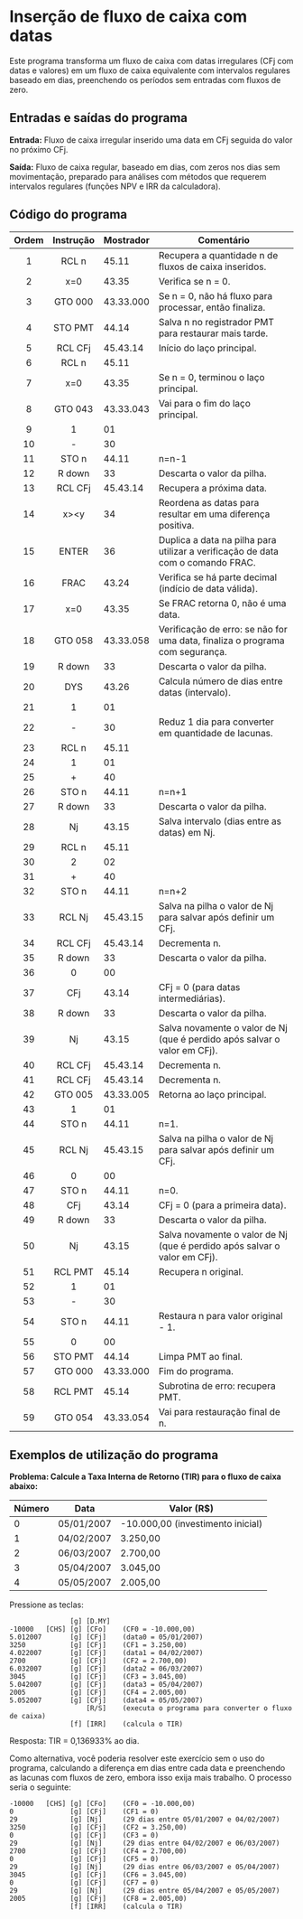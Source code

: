 # Inserção de fluxo de caixa com datas

Este programa transforma um fluxo de caixa com datas irregulares (CFj com datas e valores) em um fluxo de caixa equivalente com intervalos regulares baseado em dias, preenchendo os períodos sem entradas com fluxos de zero.

## Entradas e saídas do programa

**Entrada:** Fluxo de caixa irregular inserido uma data em CFj seguida do valor no próximo CFj.

**Saída:** Fluxo de caixa regular, baseado em dias, com zeros nos dias sem movimentação, preparado para análises com métodos que requerem intervalos regulares (funções NPV e IRR da calculadora).

## Código do programa

| Ordem | Instrução | Mostrador | Comentário                                                                      |
| :---: | :-------: | --------- | ------------------------------------------------------------------------------- |
|   1   |   RCL n   | 45.11     | Recupera a quantidade n de fluxos de caixa inseridos.                           |
|   2   |    x=0    | 43.35     | Verifica se n = 0.                                                              |
|   3   |  GTO 000  | 43.33.000 | Se n = 0, não há fluxo para processar, então finaliza.                          |
|   4   |  STO PMT  | 44.14     | Salva n no registrador PMT para restaurar mais tarde.                           |
|   5   |  RCL CFj  | 45.43.14  | Início do laço principal.                                                       |
|   6   |   RCL n   | 45.11     |                                                                                 |
|   7   |    x=0    | 43.35     | Se n = 0, terminou o laço principal.                                            |
|   8   |  GTO 043  | 43.33.043 | Vai para o fim do laço principal.                                               |
|   9   |     1     | 01        |                                                                                 |
|  10   |     -     | 30        |                                                                                 |
|  11   |   STO n   | 44.11     | n=n-1                                                                           |
|  12   |  R down   | 33        | Descarta o valor da pilha.                                                      |
|  13   |  RCL CFj  | 45.43.14  | Recupera a próxima data.                                                        |
|  14   |   x><y    | 34        | Reordena as datas para resultar em uma diferença positiva.                      |
|  15   |   ENTER   | 36        | Duplica a data na pilha para utilizar a verificação de data com o comando FRAC. |
|  16   |   FRAC    | 43.24     | Verifica se há parte decimal (indício de data válida).                          |
|  17   |    x=0    | 43.35     | Se FRAC retorna 0, não é uma data.                                              |
|  18   |  GTO 058  | 43.33.058 | Verificação de erro: se não for uma data, finaliza o programa com segurança.    |
|  19   |  R down   | 33        | Descarta o valor da pilha.                                                      |
|  20   |    DYS    | 43.26     | Calcula número de dias entre datas (intervalo).                                 |
|  21   |     1     | 01        |                                                                                 |
|  22   |     -     | 30        | Reduz 1 dia para converter em quantidade de lacunas.                            |
|  23   |   RCL n   | 45.11     |                                                                                 |
|  24   |     1     | 01        |                                                                                 |
|  25   |     +     | 40        |                                                                                 |
|  26   |   STO n   | 44.11     | n=n+1                                                                           |
|  27   |  R down   | 33        | Descarta o valor da pilha.                                                      |
|  28   |    Nj     | 43.15     | Salva intervalo (dias entre as datas) em Nj.                                    |
|  29   |   RCL n   | 45.11     |                                                                                 |
|  30   |     2     | 02        |                                                                                 |
|  31   |     +     | 40        |                                                                                 |
|  32   |   STO n   | 44.11     | n=n+2                                                                           |
|  33   |  RCL Nj   | 45.43.15  | Salva na pilha o valor de Nj para salvar após definir um CFj.                   |
|  34   |  RCL CFj  | 45.43.14  | Decrementa n.                                                                   |
|  35   |  R down   | 33        | Descarta o valor da pilha.                                                      |
|  36   |     0     | 00        |                                                                                 |
|  37   |    CFj    | 43.14     | CFj = 0 (para datas intermediárias).                                            |
|  38   |  R down   | 33        | Descarta o valor da pilha.                                                      |
|  39   |    Nj     | 43.15     | Salva novamente o valor de Nj (que é perdido após salvar o valor em CFj).       |
|  40   |  RCL CFj  | 45.43.14  | Decrementa n.                                                                   |
|  41   |  RCL CFj  | 45.43.14  | Decrementa n.                                                                   |
|  42   |  GTO 005  | 43.33.005 | Retorna ao laço principal.                                                      |
|  43   |     1     | 01        |                                                                                 |
|  44   |   STO n   | 44.11     | n=1.                                                                            |
|  45   |  RCL Nj   | 45.43.15  | Salva na pilha o valor de Nj para salvar após definir um CFj.                   |
|  46   |     0     | 00        |                                                                                 |
|  47   |   STO n   | 44.11     | n=0.                                                                            |
|  48   |    CFj    | 43.14     | CFj = 0 (para a primeira data).                                                 |
|  49   |  R down   | 33        | Descarta o valor da pilha.                                                      |
|  50   |    Nj     | 43.15     | Salva novamente o valor de Nj (que é perdido após salvar o valor em CFj).       |
|  51   |  RCL PMT  | 45.14     | Recupera n original.                                                            |
|  52   |     1     | 01        |                                                                                 |
|  53   |     -     | 30        |                                                                                 |
|  54   |   STO n   | 44.11     | Restaura n para valor original - 1.                                             |
|  55   |     0     | 00        |                                                                                 |
|  56   |  STO PMT  | 44.14     | Limpa PMT ao final.                                                             |
|  57   |  GTO 000  | 43.33.000 | Fim do programa.                                                                |
|  58   |  RCL PMT  | 45.14     | Subrotina de erro: recupera PMT.                                                |
|  59   |  GTO 054  | 43.33.054 | Vai para restauração final de n.                                                |

## Exemplos de utilização do programa

**Problema: Calcule a Taxa Interna de Retorno (TIR) para o fluxo de caixa abaixo:**

| Número | Data       | Valor (R$)                        |
| ------ | ---------- | --------------------------------- |
| 0      | 05/01/2007 | -10.000,00 (investimento inicial) |
| 1      | 04/02/2007 | 3.250,00                          |
| 2      | 06/03/2007 | 2.700,00                          |
| 3      | 05/04/2007 | 3.045,00                          |
| 4      | 05/05/2007 | 2.005,00                          |

Pressione as teclas:
```
               [g] [D.MY]
-10000   [CHS] [g] [CFo]    (CF0 = -10.000,00)
5.012007       [g] [CFj]    (data0 = 05/01/2007)
3250           [g] [CFj]    (CF1 = 3.250,00)
4.022007       [g] [CFj]    (data1 = 04/02/2007)
2700           [g] [CFj]    (CF2 = 2.700,00)
6.032007       [g] [CFj]    (data2 = 06/03/2007)
3045           [g] [CFj]    (CF3 = 3.045,00)
5.042007       [g] [CFj]    (data3 = 05/04/2007)
2005           [g] [CFj]    (CF4 = 2.005,00)
5.052007       [g] [CFj]    (data4 = 05/05/2007)
                   [R/S]    (executa o programa para converter o fluxo de caixa)
               [f] [IRR]    (calcula o TIR)
```

Resposta: TIR = 0,136933% ao dia.

Como alternativa, você poderia resolver este exercício sem o uso do programa, calculando a diferença em dias entre cada data e preenchendo as lacunas com fluxos de zero, embora isso exija mais trabalho. O processo seria o seguinte:

```
-10000   [CHS] [g] [CFo]    (CF0 = -10.000,00)
0              [g] [CFj]    (CF1 = 0)
29             [g] [Nj]     (29 dias entre 05/01/2007 e 04/02/2007)
3250           [g] [CFj]    (CF2 = 3.250,00)
0              [g] [CFj]    (CF3 = 0)
29             [g] [Nj]     (29 dias entre 04/02/2007 e 06/03/2007)
2700           [g] [CFj]    (CF4 = 2.700,00)
0              [g] [CFj]    (CF5 = 0)
29             [g] [Nj]     (29 dias entre 06/03/2007 e 05/04/2007)
3045           [g] [CFj]    (CF6 = 3.045,00)
0              [g] [CFj]    (CF7 = 0)
29             [g] [Nj]     (29 dias entre 05/04/2007 e 05/05/2007)
2005           [g] [CFj]    (CF8 = 2.005,00)
               [f] [IRR]    (calcula o TIR)
```
